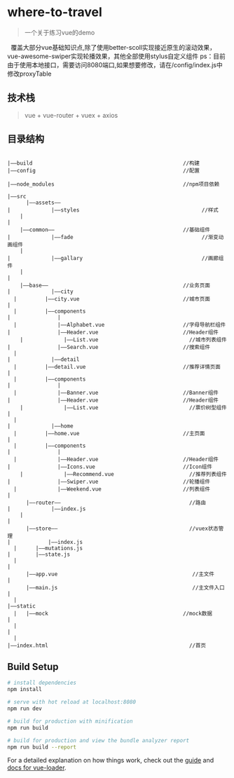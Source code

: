 # where-to-travel

> 一个关于练习vue的demo

&nbsp;&nbsp;覆盖大部分vue基础知识点,除了使用better-scoll实现接近原生的滚动效果，vue-awesome-swiper实现轮播效果，其他全部使用stylus自定义组件
ps：目前由于使用本地接口，需要访问8080端口,如果想要修改，请在/config/index.js中修改proxyTable

## 技术栈

>	vue + vue-router + vuex + axios

## 目录结构

```

|——build                                                //构建
|——config                                               //配置

|——node_modules                                         //npm项目依赖

|——src
	  |——assets——
|			  |——styles                                       //样式
	|
|
    |——common——                                         //基础组件
|			  |——fade                                         //渐变动画组件
	|
|			  |——gallary                                      //画廊组件
	|
|
    |——base——                                           //业务页面
|			  |——city
  |         |——city.vue                                 //城市页面
|
  |         |——components
|               |
  |             |——Alphabet.vue                         //字母导航栏组件
|               |——Header.vue                           //Header组件
	|             |——List.vue                             //城市列表组件
|               |——Search.vue                           //搜索组件
  |
|			  |——detail
  |         |——detail.vue                               //推荐详情页面
|
  |         |——components
|               |
  |             |——Banner.vue                           //Banner组件
|               |——Header.vue                           //Header组件
	|             |——List.vue                             //票价树型组件
|
  |
|			  |——home
  |         |——home.vue                                 //主页面
|
  |         |——components
|               |
  |             |——Header.vue                           //Header组件
|               |——Icons.vue                            //Icon组件
	|             |——Recommend.vue                        //推荐列表组件
|               |——Swiper.vue                           //轮播组件
  |             |——Weekend.vue                          //列表组件
|
	  |——router——                                         //路由
|		      |——index.js
    |
|
	  |——store——                                          //vuex状态管理
|		     |——index.js
  |      |——mutations.js
|        |——state.js
  |
|
	  |——app.vue                                           //主文件
|
	  |——main.js                                           //主文件入口
|
  |
|——static
  |   |——mock                                           //mock数据
|
  |
|
  |
|——index.html	                                          //首页

```

## Build Setup

``` bash
# install dependencies
npm install

# serve with hot reload at localhost:8080
npm run dev

# build for production with minification
npm run build

# build for production and view the bundle analyzer report
npm run build --report
```

For a detailed explanation on how things work, check out the [guide](http://vuejs-templates.github.io/webpack/) and [docs for vue-loader](http://vuejs.github.io/vue-loader).
